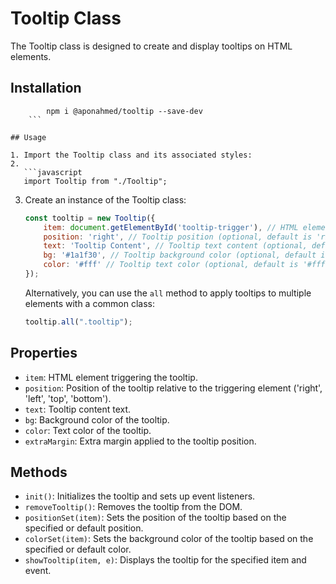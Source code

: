 # Tooltip Class

The Tooltip class is designed to create and display tooltips on HTML elements.

## Installation

```base 
        npm i @aponahmed/tooltip --save-dev
    ```

## Usage

1. Import the Tooltip class and its associated styles:
2. 
   ```javascript
   import Tooltip from "./Tooltip";

   ```

3. Create an instance of the Tooltip class:

   ```javascript
   const tooltip = new Tooltip({
       item: document.getElementById('tooltip-trigger'), // HTML element triggering the tooltip
       position: 'right', // Tooltip position (optional, default is 'right')
       text: 'Tooltip Content', // Tooltip text content (optional, default is false)
       bg: '#1a1f30', // Tooltip background color (optional, default is '#1a1f30')
       color: '#fff' // Tooltip text color (optional, default is '#fff')
   });
   ```

   Alternatively, you can use the `all` method to apply tooltips to multiple elements with a common class:

   ```javascript
   tooltip.all(".tooltip");
   ```

## Properties

- `item`: HTML element triggering the tooltip.
- `position`: Position of the tooltip relative to the triggering element ('right', 'left', 'top', 'bottom').
- `text`: Tooltip content text.
- `bg`: Background color of the tooltip.
- `color`: Text color of the tooltip.
- `extraMargin`: Extra margin applied to the tooltip position.

## Methods

- `init()`: Initializes the tooltip and sets up event listeners.
- `removeTooltip()`: Removes the tooltip from the DOM.
- `positionSet(item)`: Sets the position of the tooltip based on the specified or default position.
- `colorSet(item)`: Sets the background color of the tooltip based on the specified or default color.
- `showTooltip(item, e)`: Displays the tooltip for the specified item and event.
